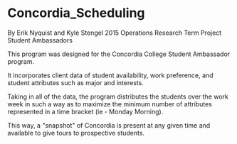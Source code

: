 # Concordia_Scheduling

By Erik Nyquist and Kyle Stengel 2015
Operations Research Term Project
Student Ambassadors
 
This program was designed for the Concordia College Student Ambassador program.
 
It incorporates client data of student availability, work preference, and student attributes
such as major and interests.
 
Taking in all of the data, the program distributes the students over the work week in such a way as to maximize the minimum
number of attributes represented in a time bracket (ie - Monday Morning).
 
This way, a "snapshot" of Concordia is present at any given time and available to give tours to prospective students.
